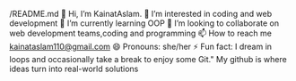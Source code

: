 /README.md
👋 Hi, I’m KainatAslam.
👀 I’m interested in coding and web development
🌱 I’m currently learning OOP
💞️ I’m looking to collaborate on web development teams,coding and programming
📫 How to reach me kainataslam110@gmail.com
😄 Pronouns: she/her
⚡ Fun fact: I dream in loops and occasionally take a break to enjoy some Git."
My github is where ideas turn into real-world solutions
